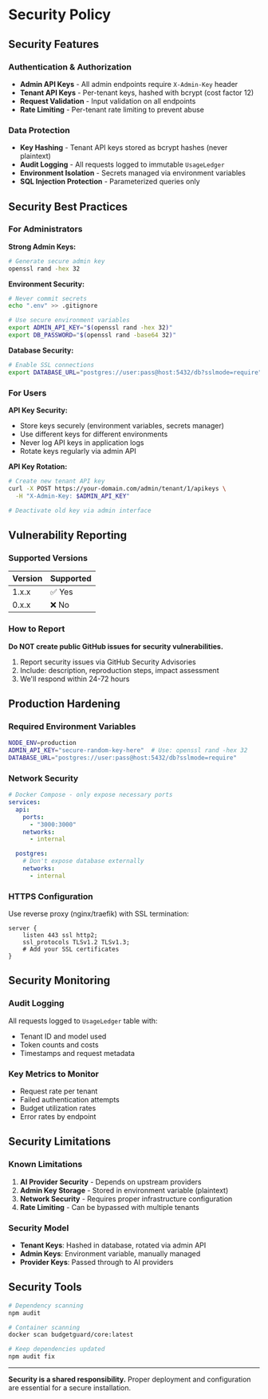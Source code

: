 # Security Policy

## Security Features

### Authentication & Authorization
- **Admin API Keys** - All admin endpoints require `X-Admin-Key` header
- **Tenant API Keys** - Per-tenant keys, hashed with bcrypt (cost factor 12)
- **Request Validation** - Input validation on all endpoints
- **Rate Limiting** - Per-tenant rate limiting to prevent abuse

### Data Protection
- **Key Hashing** - Tenant API keys stored as bcrypt hashes (never plaintext)
- **Audit Logging** - All requests logged to immutable `UsageLedger`
- **Environment Isolation** - Secrets managed via environment variables
- **SQL Injection Protection** - Parameterized queries only

## Security Best Practices

### For Administrators

**Strong Admin Keys:**
```bash
# Generate secure admin key
openssl rand -hex 32
```

**Environment Security:**
```bash
# Never commit secrets
echo ".env" >> .gitignore

# Use secure environment variables
export ADMIN_API_KEY="$(openssl rand -hex 32)"
export DB_PASSWORD="$(openssl rand -base64 32)"
```

**Database Security:**
```bash
# Enable SSL connections
export DATABASE_URL="postgres://user:pass@host:5432/db?sslmode=require"
```

### For Users

**API Key Security:**
- Store keys securely (environment variables, secrets manager)
- Use different keys for different environments
- Never log API keys in application logs
- Rotate keys regularly via admin API

**API Key Rotation:**
```bash
# Create new tenant API key
curl -X POST https://your-domain.com/admin/tenant/1/apikeys \
  -H "X-Admin-Key: $ADMIN_API_KEY"

# Deactivate old key via admin interface
```

## Vulnerability Reporting

### Supported Versions
| Version | Supported |
|---------|-----------|
| 1.x.x   | ✅ Yes    |
| 0.x.x   | ❌ No     |

### How to Report
**Do NOT create public GitHub issues for security vulnerabilities.**

1. Report security issues via GitHub Security Advisories
2. Include: description, reproduction steps, impact assessment
3. We'll respond within 24-72 hours

## Production Hardening

### Required Environment Variables
```bash
NODE_ENV=production
ADMIN_API_KEY="secure-random-key-here"  # Use: openssl rand -hex 32
DATABASE_URL="postgres://user:pass@host:5432/db?sslmode=require"
```

### Network Security
```yaml
# Docker Compose - only expose necessary ports
services:
  api:
    ports:
      - "3000:3000"
    networks:
      - internal

  postgres:
    # Don't expose database externally
    networks:
      - internal
```

### HTTPS Configuration
Use reverse proxy (nginx/traefik) with SSL termination:
```nginx
server {
    listen 443 ssl http2;
    ssl_protocols TLSv1.2 TLSv1.3;
    # Add your SSL certificates
}
```

## Security Monitoring

### Audit Logging
All requests logged to `UsageLedger` table with:
- Tenant ID and model used
- Token counts and costs
- Timestamps and request metadata

### Key Metrics to Monitor
- Request rate per tenant
- Failed authentication attempts  
- Budget utilization rates
- Error rates by endpoint

## Security Limitations

### Known Limitations
1. **AI Provider Security** - Depends on upstream providers
2. **Admin Key Storage** - Stored in environment variable (plaintext)
3. **Network Security** - Requires proper infrastructure configuration
4. **Rate Limiting** - Can be bypassed with multiple tenants

### Security Model
- **Tenant Keys**: Hashed in database, rotated via admin API
- **Admin Keys**: Environment variable, manually managed
- **Provider Keys**: Passed through to AI providers

## Security Tools

```bash
# Dependency scanning
npm audit

# Container scanning  
docker scan budgetguard/core:latest

# Keep dependencies updated
npm audit fix
```

---

**Security is a shared responsibility.** Proper deployment and configuration are essential for a secure installation.